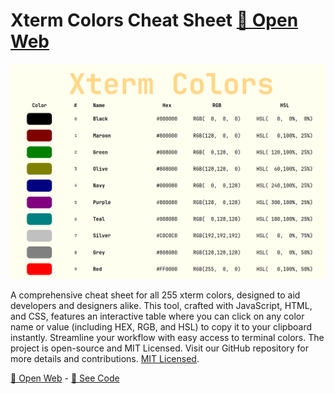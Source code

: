 # Xterm Colors Cheat Sheet [🔗 Open Web](https://lucianofedericopereira.github.io/xterm-colors-cheat-sheet)

![Screenshot](images/screenshot.png "Screenshot")

A comprehensive cheat sheet for all 255 xterm colors, designed to aid developers and designers alike. This tool, crafted with JavaScript, HTML, and CSS, features an interactive table where you can click on any color name or value (including HEX, RGB, and HSL) to copy it to your clipboard instantly. Streamline your workflow with easy access to terminal colors. The project is open-source and MIT Licensed. Visit our GitHub repository for more details and contributions. [MIT Licensed](LICENSE).

[🔗 Open Web](https://lucianofedericopereira.github.io/xterm-colors-cheat-sheet) - [🔗 See Code](index.html)
